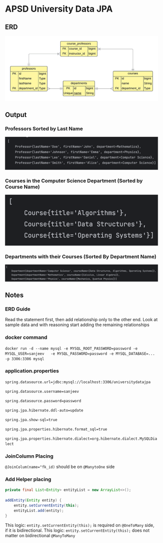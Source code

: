 # APSD University Data JPA

## ERD
![ERD](https://github.com/sanjeevthapamiu/apsd-univeristy-data-jpa/blob/main/screenshots/ERD.jpeg)

## Output

### Professors Sorted by Last Name
![Output1](https://github.com/sanjeevthapamiu/apsd-univeristy-data-jpa/blob/main/screenshots/Output1.png)

### Courses in the Computer Science Department (Sorted by Course Name)
![Output1](https://github.com/sanjeevthapamiu/apsd-univeristy-data-jpa/blob/main/screenshots/Output2.png)

### Departments with their Courses (Sorted By Department Name)
![Output1](https://github.com/sanjeevthapamiu/apsd-univeristy-data-jpa/blob/main/screenshots/Output3.png)

## Notes
### ERD Guide
Read the statement first, then add relationship only to the other end. Look at sample data and with reasoning start adding the remaining relationships

### docker command
`docker run -d --name mysql -e MYSQL_ROOT_PASSWORD=password -e MYSQL_USER=sanjeev   -e MYSQL_PASSWORD=password -e MYSQL_DATABASE=... -p 3306:3306 mysql`

### application.properties
`spring.datasource.url=jdbc:mysql://localhost:3306/universitydatajpa`

`spring.datasource.username=sanjeev`

`spring.datasource.password=password`

`spring.jpa.hibernate.ddl-auto=update`

`spring.jpa.show-sql=true`

`spring.jpa.properties.hibernate.format_sql=true`

`spring.jpa.properties.hibernate.dialect=org.hibernate.dialect.MySQLDialect`

### JoinColumn Placing
`@JoinColum(name="fk_id)` should be on `@ManytoOne` side

### Add Helper placing
```java 
private final List<Entity> entityList = new ArrayList<>();

addEntity(Entity entity) {
    entity.setCurrentEntity(this);
    entityList.add(entity);
}
```
This logic: `entity.setCurrentEntity(this);` is required on `@OneToMany` side, if it is bidirectional. This logic: `entity.setCurrentEntity(this);` does not matter on bidirectional `@ManyToMany`
